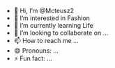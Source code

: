 - 👋 Hi, I’m @Mcteusz2
- 👀 I’m interested in Fashion
- 🌱 I’m currently learning Life
- 💞️ I’m looking to collaborate on ...
- 📫 How to reach me ...
- 😄 Pronouns: ...
- ⚡ Fun fact: ...

<!---
Mcteusz2/Mcteusz2 is a ✨ special ✨ repository because its `README.md` (this file) appears on your GitHub profile.
You can click the Preview link to take a look at your changes.
--->
